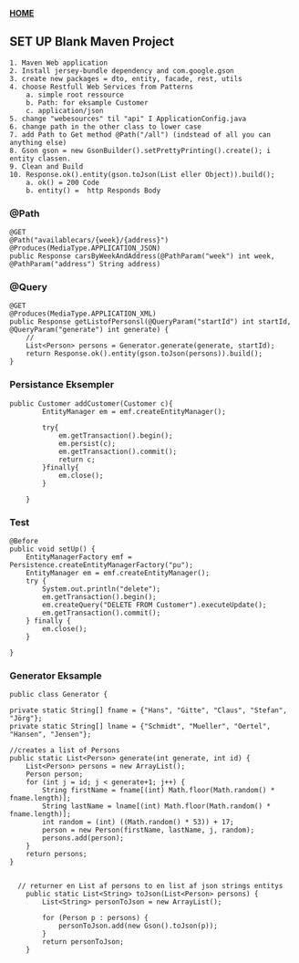 [**HOME**](../index.md)

## SET UP Blank Maven Project

	1. Maven Web application
	2. Install jersey-bundle dependency and com.google.gson
	3. create new packages = dto, entity, facade, rest, utils
	4. choose Restfull Web Services from Patterns
		a. simple root ressource
		b. Path: for eksample Customer
		c. application/json
	5. change "webesources" til "api" I ApplicationConfig.java
	6. change path in the other class to lower case
	7. add Path to Get method @Path("/all") (indstead of all you can anything else)
	8. Gson gson = new GsonBuilder().setPrettyPrinting().create(); i entity classen.
	9. Clean and Build
	10. Response.ok().entity(gson.toJson(List eller Object)).build();      
		a. ok() = 200 Code
		b. entity() =  http Responds Body


### @Path

    @GET
    @Path("availablecars/{week}/{address}")
    @Produces(MediaType.APPLICATION_JSON)
    public Response carsByWeekAndAddress(@PathParam("week") int week, @PathParam("address") String address)
    
### @Query

    @GET
    @Produces(MediaType.APPLICATION_XML)
    public Response getListofPersonsl(@QueryParam("startId") int startId, @QueryParam("generate") int generate) {
        //
        List<Person> persons = Generator.generate(generate, startId);
        return Response.ok().entity(gson.toJson(persons)).build();
    }


### Persistance Eksempler

    public Customer addCustomer(Customer c){
            EntityManager em = emf.createEntityManager();

            try{
                em.getTransaction().begin();
                em.persist(c);
                em.getTransaction().commit();
                return c;
            }finally{
                em.close();
            }

        }
        
        
### Test

    @Before
    public void setUp() {
        EntityManagerFactory emf = Persistence.createEntityManagerFactory("pu");
        EntityManager em = emf.createEntityManager();
        try {
            System.out.println("delete");
            em.getTransaction().begin();
            em.createQuery("DELETE FROM Customer").executeUpdate();
            em.getTransaction().commit();
        } finally {
            em.close();
        }

    }


### Generator Eksample

    public class Generator {

    private static String[] fname = {"Hans", "Gitte", "Claus", "Stefan", "Jörg"};
    private static String[] lname = {"Schmidt", "Mueller", "Oertel", "Hansen", "Jensen"};

    //creates a list of Persons
    public static List<Person> generate(int generate, int id) {
        List<Person> persons = new ArrayList();
        Person person;
        for (int j = id; j < generate+1; j++) {
            String firstName = fname[(int) Math.floor(Math.random() * fname.length)];
            String lastName = lname[(int) Math.floor(Math.random() * fname.length)];
            int random = (int) ((Math.random() * 53)) + 17;
            person = new Person(firstName, lastName, j, random);
            persons.add(person);
        }
        return persons;
    }


      // returner en List af persons to en list af json strings entitys
        public static List<String> toJson(List<Person> persons) {
            List<String> personToJson = new ArrayList();

            for (Person p : persons) {
                personToJson.add(new Gson().toJson(p));
            }
            return personToJson;
        }
    
